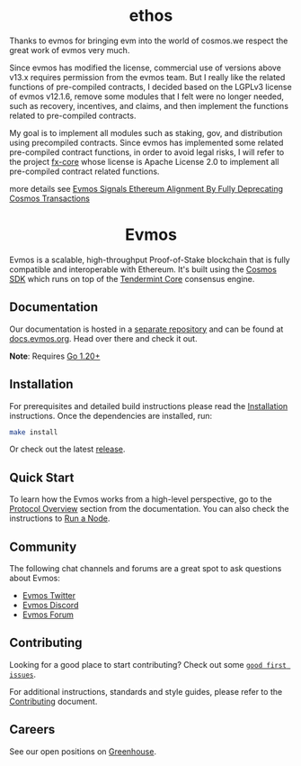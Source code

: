 <!--
parent:
  order: false
-->

<div align="center">
  <h1> ethos </h1>
</div>

Thanks to evmos for bringing evm into the world of cosmos.we respect the great work of evmos very much.

Since evmos has modified the license, commercial use of versions above v13.x requires permission from the evmos team. But I really like the related functions of pre-compiled contracts, I decided based on the LGPLv3 license of evmos v12.1.6, remove some modules that I felt were no longer needed, such as recovery, incentives, and claims, and then implement the functions related to pre-compiled contracts. 

My goal is to implement all modules such as staking, gov, and distribution using precompiled contracts. Since evmos has implemented some related pre-compiled contract functions, in order to avoid legal risks, I will refer to the project [fx-core](https://github.com/FunctionX/fx-core/) whose license is Apache License 2.0 to implement all pre-compiled contract related functions. 

more details see [Evmos Signals Ethereum Alignment By Fully Deprecating Cosmos Transactions](https://medium.com/evmos/evmos-signals-ethereum-alignment-by-fully-deprecating-cosmos-transactions-d1f92c2cd443)

<div align="center">
  <h1> Evmos </h1>
</div>

Evmos is a scalable, high-throughput Proof-of-Stake blockchain
that is fully compatible and interoperable with Ethereum.
It's built using the [Cosmos SDK](https://github.com/cosmos/cosmos-sdk/)
which runs on top of the [Tendermint Core](https://github.com/tendermint/tendermint) consensus engine.

## Documentation

Our documentation is hosted in a [separate repository](https://github.com/evmos/docs) and can be found at [docs.evmos.org](https://docs.evmos.org).
Head over there and check it out.

**Note**: Requires [Go 1.20+](https://golang.org/dl/)

## Installation

For prerequisites and detailed build instructions
please read the [Installation](https://docs.evmos.org/protocol/evmos-cli) instructions.
Once the dependencies are installed, run:

```bash
make install
```

Or check out the latest [release](https://github.com/evmos/evmos/releases).

## Quick Start

To learn how the Evmos works from a high-level perspective,
go to the [Protocol Overview](https://docs.evmos.org/protocol) section from the documentation.
You can also check the instructions to [Run a Node](https://docs.evmos.org/protocol/evmos-cli#run-an-evmos-node).

## Community

The following chat channels and forums are a great spot to ask questions about Evmos:

- [Evmos Twitter](https://twitter.com/EvmosOrg)
- [Evmos Discord](https://discord.gg/evmos)
- [Evmos Forum](https://commonwealth.im/evmos)

## Contributing

Looking for a good place to start contributing?
Check out some
[`good first issues`](https://github.com/evmos/evmos/issues?q=is%3Aopen+is%3Aissue+label%3A%22good+first+issue%22).

For additional instructions, standards and style guides, please refer to the [Contributing](./CONTRIBUTING.md) document.

## Careers

See our open positions on [Greenhouse](https://boards.eu.greenhouse.io/evmos).
